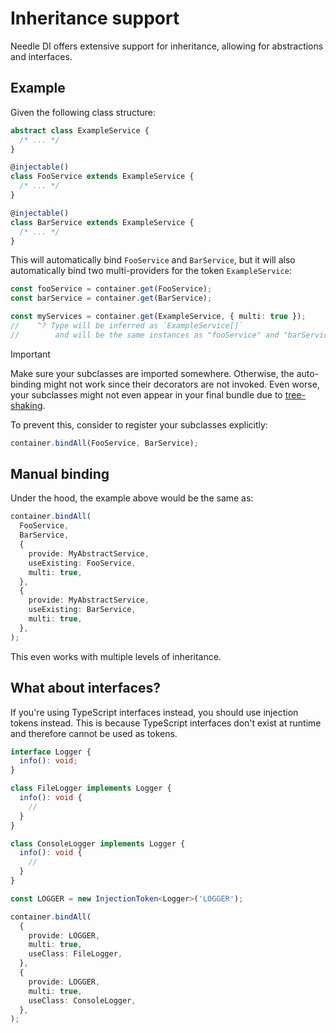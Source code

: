 
# Inheritance support

Needle DI offers extensive support for inheritance, allowing
for abstractions and interfaces.

## Example

Given the following class structure:

```typescript
abstract class ExampleService {
  /* ... */
}

@injectable()
class FooService extends ExampleService {
  /* ... */
}

@injectable()
class BarService extends ExampleService {
  /* ... */
}
```

This will automatically bind `FooService` and `BarService`, but it will also automatically
bind two multi-providers for the token `ExampleService`:

```typescript
const fooService = container.get(FooService);
const barService = container.get(BarService);

const myServices = container.get(ExampleService, { multi: true });
//    ^? Type will be inferred as `ExampleService[]`
//        and will be the same instances as "fooService" and "barService'
```

> [!IMPORTANT]
> Make sure your subclasses are imported somewhere. Otherwise, the auto-binding might not work since their
> decorators are not invoked. Even worse, your subclasses might not even appear in your final bundle due to 
> [tree-shaking](/advanced/tree-shaking).
> 
> To prevent this, consider to register your subclasses explicitly:
> 
> ```typescript
> container.bindAll(FooService, BarService);
> ```

## Manual binding

Under the hood, the example above would be the same as:

```typescript
container.bindAll(
  FooService,
  BarService,
  {
    provide: MyAbstractService,
    useExisting: FooService,
    multi: true,
  },
  {
    provide: MyAbstractService,
    useExisting: BarService,
    multi: true,
  },
);
```

This even works with multiple levels of inheritance.

## What about interfaces?

If you're using TypeScript interfaces instead, you should use injection tokens instead. 
This is because TypeScript interfaces don't exist at runtime and therefore cannot be used as tokens.

```typescript
interface Logger {
  info(): void;
}

class FileLogger implements Logger {
  info(): void {
    //
  }
}

class ConsoleLogger implements Logger {
  info(): void {
    //
  }
}

const LOGGER = new InjectionToken<Logger>('LOGGER');

container.bindAll(
  {
    provide: LOGGER,
    multi: true,
    useClass: FileLogger,
  },
  {
    provide: LOGGER,
    multi: true,
    useClass: ConsoleLogger,
  },
);
```
